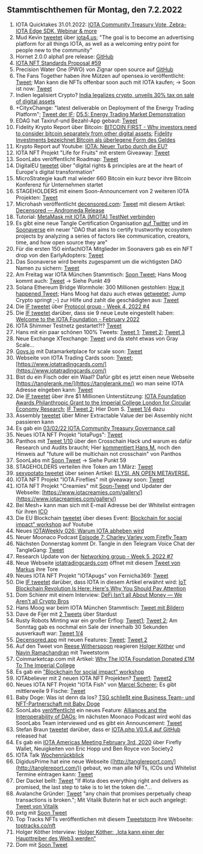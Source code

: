 ## Stammtischthemen für Montag, den 7.2.2022

1. IOTA Quicktakes 31.01.2022: [IOTA Community Treasury Vote, Zebra-IOTA Edge SDK, Webinar & more](https://www.youtube.com/watch?v=bUWLGLFduOU)
2. Mud Kevin [tweetet](https://twitter.com/MudKevin/status/1488264292788948994?s=20&t=kFTOaD69hCY5s09-yZ1phw) über [iota4.us](https://iota4.us/); "The goal is to become an advertising platform for all things IOTA, as well as a welcoming entry point for people new to the community"
3. Hornet 2.0.0 alpha1 pre release: [GitHub](https://github.com/gohornet/hornet/releases/tag/v2.0.0-alpha1)
4. [IOTA NFT Standards Proposal #59](https://github.com/iotaledger/tips/discussions/59)
5. Precision Water One (PWO) von Zignar open source auf [GitHub](https://github.com/zignartech/iotadd-pwo)
6. The Fans Together haben ihre Mützen auf opensea.io veröffentlicht: [Tweet](https://twitter.com/TheFansTogether/status/1488527996688510985?s=20&t=xVVDkUjqMjnrOGu8anNN5w); Man kann die NFTs offenbar soon auch mit IOTA kaufen; -> Soon ist now: [Tweet](https://twitter.com/TheFansTogether/status/1490388454944948224?s=20&t=RE4W0OlMi2admiBXxeawzQ)
7. Indien legalisiert Crypto? [India legalizes crypto, unveils 30% tax on sale of digital assets](https://www.binance.com/en/news/top/6894281?ref=AZTKZ9XS&utm_source=BinanceTwitter&utm_medium=GlobalSocial&utm_campaign=GlobalSocial)
8. +CityxChange: "latest deliverable on Deployment of the Energy Trading Platform"; [Tweet der IF](https://twitter.com/iota/status/1488433434909450241?t=T9sp-XWf26Pkcv5AK3tpxg&s=19); [D5.5: Energy Trading Market Demonstration](https://cityxchange.eu/knowledge-base/d5-5-energy-trading-market-demonstration/)
9. EDAG hat Taxiruf-und Bezahl-App gebaut: [Tweet](https://twitter.com/EDAGGroup/status/1488512947169243143?s=20&t=DPBWOR3SEvjcaLgbS_-m0Q)
10. Fidelity Krypto Report über Bitcoin: [BITCOIN FIRST - Why investors need to consider bitcoin separately from other digital assets](https://www.fidelitydigitalassets.com/bin-public/060_www_fidelity_com/documents/FDAS/bitcoin-first.pdf); [Fidelity Investments bezeichnet Bitcoin als überlegene Form des Geldes](https://www.crypto-news-flash.com/de/fidelity-digital-assets-veroeffentlicht-seinen-bitcoin-first-bericht-und-bezeichnet-btc-als-ueberlegene-form-des-geldes/?feed_id=8006&_unique_id=61f93901492d9)
11. Krypto Report auf Youtube: [IOTA: Neuer Turbo durch die EU?](https://www.youtube.com/watch?v=Yc1B7SEASyg)
12. IOTA NFT Projekt "Life for Fruits" mit erstem Giveaway: [Tweet](https://twitter.com/Life_of_Fruits1/status/1488544652693278722?s=20&t=xVVDkUjqMjnrOGu8anNN5w)
13. SoonLabs veröffentlicht Roadmap: [Tweet](https://twitter.com/soon_labs/status/1488542663691231232?s=20&t=xVVDkUjqMjnrOGu8anNN5w)
14. DigitalEU [tweetet](https://twitter.com/DigitalEU/status/1488505086674362370?s=20&t=tBFDnNpixdtVqHilJ8A9BA) über "digital rights & principles are at the heart of Europe's digital transformation"
15. MicroStrategie kauft mal wieder 660 Bitcoin ein kurz bevor ihre Bitcoin Konferenz für Unternehmen startet
16. STAGEHOLDERS mit einem Soon-Announcement von 2 weiteren IOTA Projekten: [Tweet](https://twitter.com/stageholders/status/1488481889371439106?s=20&t=tBFDnNpixdtVqHilJ8A9BA)
17. Microhash veröffentlicht [decensored.com](https://decensored.app/spaces): [Tweet](https://twitter.com/decensored_app/status/1488552617785663490?s=20&t=tBFDnNpixdtVqHilJ8A9BA) mit diesem Artikel: [Decensored — Andromeda Release](https://medium.com/@micro_hash/decensored-andromeda-release-ed733a2e79ea)
18. Tutorial: [MetaMask mit IOTA (MIOTA) TestNet verbinden](https://www.crypto-basics.de/blog/metamask-mit-iota-miota-testnet-verbinden)
19. Es gibt eine neue Tangle Certification Organisation [auf Twitter](https://twitter.com/TangleOrg) und im [Soonaverse](https://soonaverse.com/space/0x9c699a904953d663d4a63abf30fe7bd3fa954f68/overview) ein neuer "DAO that aims to certify trustworthy ecosystem projects by analyzing a series of factors like communication, creators, time, and how open source they are"
20. Für die ersten 150 einfachIOTA Mitglieder im Soonavers gab es ein NFT drop von den EarlyAdopters: [Tweet](https://twitter.com/einfachIOTA/status/1488627966695383046?s=20&t=RXQWeCo6vT55qy0S-IcLYQ)
21. Das Soonaverse wird bereits zugespammt um die wichtigsten DAO Namen zu sichern: [Tweet](https://twitter.com/Vrom14286662/status/1488626092554567680?s=20&t=V8hESbUzC0rtDC9PVVFkqg)
22. Am Freitag war IOTA München Stammtisch: [Soon Tweet](https://twitter.com/IotaMunchen/status/1488816371026874368?s=20&t=rAwpgBoZOZMsdCEzGufwhA); Hans Moog kommt auch: [Tweet](https://twitter.com/hus_qy/status/1489033870251110401?s=20&t=CvyyvR4x1hzoC2gnj_KbXA) -> Siehe Punkt 49
23. Solana Ethereum Bridge Wormhole: 300 Millionen gestohlen: [How it happened Tweet](https://twitter.com/kelvinfichter/status/1489041221947375616?s=20&t=CvyyvR4x1hzoC2gnj_KbXA); Hans Moog hat dazu auch etwas [getweetet](https://twitter.com/hus_qy/status/1488985033956339713?s=20&t=CvyyvR4x1hzoC2gnj_KbXA); Jump Crypto springt ;-) zur Hilfe und zahlt die geschädigten aus: [Tweet](https://twitter.com/JumpCryptoHQ/status/1489301013408497666?t=HNdlfsPseau6mJ0JQ4KD7Q&s=19)
24. Die [IF tweetet](https://twitter.com/iota/status/1488809969482874881?s=20&t=rAwpgBoZOZMsdCEzGufwhA) über [Protocol group - Week 4, 2022 #4](https://github.com/iotaledger/research-updates/discussions/4)
25. Die [IF tweetet](https://twitter.com/iota/status/1488876119851995138?s=20&t=rAwpgBoZOZMsdCEzGufwhA) darüber, dass sie 9 neue Leute eingestellt haben: [Welcome to the IOTA Foundation - February 2022](https://blog.iota.org/welcome-to-the-iota-foundation-february-2022/)
26. IOTA Shimmer Testnetz gestartet?!? [Tweet](https://twitter.com/unseriouscandle/status/1488880790469496832?s=20&t=rAwpgBoZOZMsdCEzGufwhA)
27. Hans mit ein paar schönen 100% Tweets: [Tweet 1](https://twitter.com/hus_qy/status/1488987651680178176?s=20&t=mSC3ChFqK_UCnk8EUfuj_g); [Tweet 2](https://twitter.com/hus_qy/status/1489030343072100354?s=20&t=mSC3ChFqK_UCnk8EUfuj_g); [Tweet 3](https://twitter.com/hus_qy/status/1489030177732673547?s=20&t=mSC3ChFqK_UCnk8EUfuj_g)
28. Neue Exchange XTexchange: [Tweet](https://twitter.com/XTexchange/status/1489083246088704002?s=20&t=CvyyvR4x1hzoC2gnj_KbXA) und da steht etwas von Gray Scale...
29. [Govs.io](https://govs.io/) mit Datamarketplace for scale soon: [Tweet](https://twitter.com/govs_io/status/1488927008298090496?s=20&t=CvyyvR4x1hzoC2gnj_KbXA)
30. Webseite von IOTA Trading Cards soon: [Tweet](https://twitter.com/FranklMarkus/status/1488989306249228294?s=20&t=mSC3ChFqK_UCnk8EUfuj_g); [https://www.iotatradingcards.com/](https://www.iotatradingcards.com/)
31. Bist du ein Fisch oder ein Waal? Dafür gibt es jetzt einen neue Webseite [https://tanglerank.me/](https://tanglerank.me/) wo man seine IOTA Adresse eingeben kann: [Tweet](https://twitter.com/GM__INV/status/1489173076550078464?s=20&t=CvyyvR4x1hzoC2gnj_KbXA)
32. Die [IF tweetet](https://twitter.com/iota/status/1489225028227014663?s=20&t=8eyF0guN5va3jZNzsvjfMg) über ihre $1 Millionen Unterstützung: [IOTA Foundation Awards Philanthropic Grant to the Imperial College London for Circular Economy Research](https://blog.iota.org/iota-awards-imperial-college-london-1-million-grant-circular-economy-research/); [IF Tweet 2](https://twitter.com/iota/status/1489268652847337479?s=20&t=8eyF0guN5va3jZNzsvjfMg); Hier Dom S. [Tweet 1/4](https://twitter.com/DomSchiener/status/1489229305238458450?s=20&t=8eyF0guN5va3jZNzsvjfMg) dazu
33. Assembly [tweetet](https://twitter.com/assembly_net/status/1489252454428336132?s=20&t=8eyF0guN5va3jZNzsvjfMg) über Miner Extractable Value der bei Assembly nicht passieren kann
34. Es gab ein [03/02/22 IOTA Community Treasury Governance call](https://www.youtube.com/watch?v=_lM0qA5rb_Y)
35. Neues IOTA NFT Projekt "IotaPugs": [Tweet](https://twitter.com/Fernicha369/status/1490349481442873355?s=20&t=RE4W0OlMi2admiBXxeawzQ)
36. Panthos mit [Tweet 1/10](https://twitter.com/PantosIO/status/1489292294285103111?s=20&t=8eyF0guN5va3jZNzsvjfMg) über den Crosschain Hack und warum es dafür Research und Audits braucht; Hier [kommentiert Hans M.](https://twitter.com/hus_qy/status/1489351939754283010?s=20&t=7DUGo6rpY0gmjP7pWAFUCA) noch den Hinweis auf "future will be multichain not crosschain" von Panthos
37. SoonLabs mit [Soon Tweet](https://twitter.com/soon_labs/status/1489297638541324288?s=20&t=8eyF0guN5va3jZNzsvjfMg) -> Siehe Punkt 59
38. STAGEHOLDERS verteilen ihre Token am 1.März: [Tweet](https://twitter.com/stageholders/status/1489516531377750017?s=20&t=idsys9s5dX6PwOk8a-F6Ew)
39. [sexypotato tweetet](https://twitter.com/sexypotato_P/status/1489327199127846912?s=20&t=idsys9s5dX6PwOk8a-F6Ew) über seinen Artikel: [ELYSI. AN OPEN METAVERSE.](https://medium.com/@sexypotato/elysi-an-open-metaverse-c223e4a1f48e)
40. IOTA NFT Projekt "IOTA.Fireflies" mit giveaway soon: [Tweet](https://twitter.com/IotaFireflies/status/1489370316329607169?s=20&t=7DUGo6rpY0gmjP7pWAFUCA)
41. IOTA NFT Projekt "Creamies" mit [Soon-Tweet](https://twitter.com/iotacreamies/status/1489525964149252096?s=20&t=ZWTSTMoKKIg2y5Iau7mThw) und Updater der Webseite: [https://www.iotacreamies.com/gallery/](https://www.iotacreamies.com/gallery/)
42. Bei Mesh+ kann man sich mit E-mail Adresse bei der Whitelist eintragen für ihren [ICO](https://meshplus.io/#ICO)
43. Die EU Blockchain [tweetet](https://twitter.com/EUBlockchain/status/1489660029313732618?s=20&t=HMWB072yJOKzAo2dQfr66Q) über dieses Event: [Blockchain for social impact" workshop](https://www.youtube.com/watch?v=vLusljH6IX4) auf Youtube
44. Neues [IOTAWeekly 026: Warum IOTA abheben wird](https://www.youtube.com/watch?v=OLS32ANcB9E&feature=youtu.be)
45. Neuer Moonaco Podcast [Episode 7: Charley Varley vom Firefly Team](https://open.spotify.com/episode/08xuXSAbUGOUjIohhyTT6P?si=FKA8PxHsSYmPQYSI1yZu0g&utm_source=whatsapp&nd=1)
46. Nächsten Donnerstag kommt Dr. Tangle in den Telegram Voice Chat der TangleGang: [Tweet](https://twitter.com/GangTangleTalk/status/1489854379725312002?t=FMm9Ddwb3x80UpCAAOspVA&s=19)
47. Research Update von der [Networking group - Week 5, 2022 #7](https://github.com/iotaledger/research-updates/discussions/7)
48. Neue Webseite [iotatradingcards.com](https://www.iotatradingcards.com/) öffnet mit diesem [Tweet von Markus](https://twitter.com/FranklMarkus/status/1489605486139826183) ihre Tore
49. Neues IOTA NFT Projekt "IOTApugs" von Fernicha369: [Tweet](https://twitter.com/Fernicha369/status/1490349481442873355?s=20&t=RE4W0OlMi2admiBXxeawzQ)
50. Die [IF tweetet](https://twitter.com/iota/status/1489593582252085251?t=8cSWKaK5LGPur530BPKVvA&s=19) darüber, dass IOTA in diesem Artikel erwähnt wird: [IoT Blockchain Revolution Is Here: Here's Why You Should Pay Attention](https://www.iotforall.com/iot-blockchain-revolution-is-here-heres-why-you-should-pay-attention)
51. Dom Schienr mit einem Interview: [DeFi Isn’t all About Money — We Aren’t all Crypto Bros](https://beincrypto.com/defi-isnt-all-about-money-we-arent-all-crypto-bros/)
52. Hans Moog war beim IOTA München Stammtisch: [Tweet mit Bildern](https://twitter.com/IotaMunchen/status/1489741776449638405?s=20&t=HMWB072yJOKzAo2dQfr66Q)
53. Dave de Fijer mit [2 Tweets](https://twitter.com/fijter/status/1489725415115608068?s=20&t=HMWB072yJOKzAo2dQfr66Q) über Stardust
54. Rusty Robots Minting war ein großer Erflog: [Tweet1](https://twitter.com/RustyRobotCC/status/1489679182443560960?s=20&t=HMWB072yJOKzAo2dQfr66Q); [Tweet 2](https://twitter.com/RustyRobotCC/status/1489878595849887747?s=20&t=BWZzr7-3_HWzEI_GVVZBTQ); Am Sonntag gab es nochmal ein Sale der innerhalb 30 Sekunden ausverkauft war: [Tweet 1/4](https://twitter.com/RustyRobotCC/status/1490401148263616512?s=20&t=RE4W0OlMi2admiBXxeawzQ)
55. [Decensored.app](https://decensored.app/) mit neuen Features: [Tweet](https://twitter.com/decensored_app/status/1489704215878545416?s=20&t=HMWB072yJOKzAo2dQfr66Q); [Tweet 2](https://twitter.com/decensored_app/status/1489991552520929284?s=20&t=HMWB072yJOKzAo2dQfr66Q)
56. Auf den Tweet von [Reese Witherspoon](https://twitter.com/ReeseW/status/1489649508535394306?s=20&t=HMWB072yJOKzAo2dQfr66Q) reagieren [Holger Köther](https://twitter.com/HolgerKoether/status/1489866808291176448?s=20&t=HMWB072yJOKzAo2dQfr66Q) und [Navin Ramachandran](https://twitter.com/navinram999/status/1489749878175670272?s=20&t=HMWB072yJOKzAo2dQfr66Q) mit Tweetstorm
57. Coinmarketcap.com mit Artikel: [Why The IOTA Foundation Donated £1M To The Imperial College](https://coinmarketcap.com/headlines/news/why-the-iota-foundation-donated-1m-to-the-imperial-college/)
58. Es gab ein ["Blockchain for social impact" workshop](https://www.youtube.com/watch?v=vLusljH6IX4)
59. IOTAbeliever mit 2 neuen IOTA NFT Projekten? [Tweet1](https://twitter.com/IOTABeeliever/status/1415958853641023492?s=20&t=HMWB072yJOKzAo2dQfr66Q); [Tweet2](https://twitter.com/IOTABeeliever/status/1370276987122647043?s=20&t=RE4W0OlMi2admiBXxeawzQ)
60. Neues IOTA NFT Projekt "IOTA Fish" von [Marcel Scherer](https://twitter.com/don_marcello); Es gibt mittlerweile 9 Fische: [Tweet](https://twitter.com/don_marcello/status/1490359629259358210?s=20&t=RE4W0OlMi2admiBXxeawzQ)
61. Baby Doge: Was ist denn da los? [TSG schließt eine Business Team- und NFT-Partnerschaft mit Baby Doge](https://www.tsg-hoffenheim.de/aktuelles/news/2022/02/tsg-schliesst-eine-business-team-und-nft-partnerschaft-mit-baby-doge/)
62. SoonLabs [veröffentlicht](https://twitter.com/soon_labs/status/1490072965215494146?s=20&t=v6jPXuG4wenXzArQLUL2Xw) ein neues Feature: [Alliances and the Interoperability of DAOs](https://soonlabs.medium.com/alliances-and-the-interoperability-of-daos-73c7c010b037); Im nächsten Moonaco Podcast wird wohl das SoonLabs Team interviewed und es gibt ein Announcement: [Tweet](https://twitter.com/MoonacoPodcast/status/1490437316296458249?s=20&t=RE4W0OlMi2admiBXxeawzQ)
63. Stefan Braun [tweetet](https://twitter.com/IOTAphp/status/1490248896219693058?s=20&t=5fgty_1BO3YOtIm0bmYM_w) darüber, dass er [IOTA.php V0.5.4 auf GitHub](https://github.com/iota-community/iota.php) released hat
64. Es gab ein [IOTA Americas Meeting February 3rd, 2020](https://www.youtube.com/watch?v=uapZsffe0WA) über Firefly Wallet, Neuigkeiten von Eric Hopp und Ben Royce von Society2
65. IOTA Talk [Wochenrückblick](https://www.iota-talk.com/index.php?article/156-wochenr%C3%BCckblick-vom-30-januar-bis-5-februar-2022/)
66. DigidusPrime hat eine neue Webseite ([http://tanglereport.com/](http://tanglereport.com/)) gebaut, wo man alle NFTs, ICOs und Whitelist Termine eintragen kann: [Tweet](https://twitter.com/DigidusPrime/status/1490466669247938562?s=20&t=RE4W0OlMi2admiBXxeawzQ)
67. Der Dackel bellt: [Tweet](https://twitter.com/laserDackel/status/1490351396675366916?s=20&t=H0UfMYp0e3moIr7BwIzbJQ) "If #Iota does everything right and delivers as promised, the last step to take is to let the token die."...
68. Avalanche Gründer: [Tweet](https://twitter.com/el33th4xor/status/1490386889685225474?s=20&t=KGBDjx9qe_JjuWxo_eazPA) "any chain that promises perpetually cheap transactions is broken."; Mit Vitalik Buterin hat er sich auch angelegt: [Tweet von Vitalik](https://twitter.com/VitalikButerin/status/1490688277174751237?s=20&t=_xUmkAEHJD8NqryKrBmlaw)
69. pxtg mit [Soon Tweet](https://twitter.com/pxdg3/status/1490687542143815688?s=20&t=_xUmkAEHJD8NqryKrBmlaw)
70. Top Tracks NFTs veröffentlichen mit diesem [Tweetstorm](https://twitter.com/ToptracksNFT/status/1490708819437047812?s=20&t=01J5NFwbVKmP8LuEaM_1nA) ihre Webseite: [toptracks.co/nft](https://www.toptracks.co/nft)
71. Holger Köther Interview: [Holger Köther: „Iota kann einer der Haupttreiber des Web3 werden“](https://t3n.de/news/holger-koether-iota-web3-blockchain-1448851/amp/)
72. Dom mit [Soon Tweet](https://twitter.com/DomSchiener/status/1490751692123656192?s=20)
